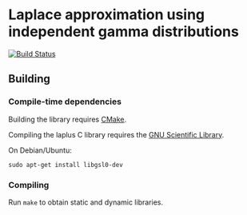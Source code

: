 Laplace approximation using independent gamma distributions
======

[![Build Status](https://travis-ci.org/4ment/laplus.svg?branch=master)](https://travis-ci.org/4ment/laplus)


## Building

### Compile-time dependencies

Building the library requires [CMake](http://www.cmake.org).

Compiling the laplus C library requires the [GNU Scientific Library](http://www.gnu.org/software/gsl/).

On Debian/Ubuntu:

```shell
sudo apt-get install libgsl0-dev
```


### Compiling

Run `make` to obtain static and dynamic libraries.
